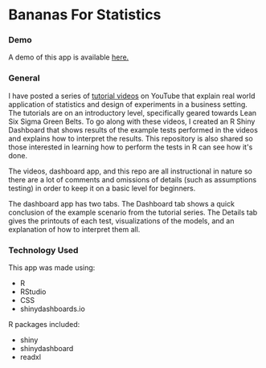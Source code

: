 # Bananas For Statistics

### Demo
A demo of this app is available [here.](https://msyphus.shinyapps.io/bananas/)

### General
I have posted a series of [tutorial videos](https://youtube.com/playlist?list=PLH_m2iGW5-wQ1YDMmugVcdet7rD8xbVWJ) on YouTube that explain real world application of statistics and design of experiments in a business setting.  The tutorials are on an introductory level, specifically geared towards Lean Six Sigma Green Belts.  To go along with these videos, I created an R Shiny Dashboard that shows results of the example tests performed in the videos and explains how to interpret the results.  This repository is also shared so those interested in learning how to perform the tests in R can see how it's done.

The videos, dashboard app, and this repo are all instructional in nature so there are a lot of comments and omissions of details (such as assumptions testing) in order to keep it on a basic level for beginners.

The dashboard app has two tabs.  The Dashboard tab shows a quick conclusion of the example scenario from the tutorial series.  The Details tab gives the printouts of each test, visualizations of the models, and an explanation of how to interpret them all.

### Technology Used
This app was made using:
* R
* RStudio
* CSS
* shinydashboards.io

R packages included:
* shiny
* shinydashboard
* readxl